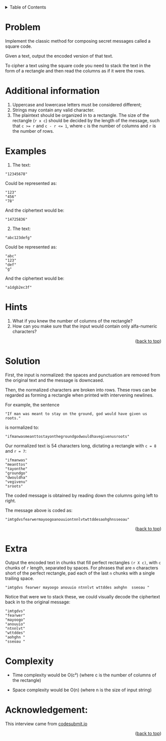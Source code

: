 <a name="readme-top"></a>
<!-- TABLE OF CONTENTS -->
<details>
<summary>Table of Contents</summary>
  <ol>
    <li><a href="#problem">Problem</a></li>
    <li><a href="#additional-information">Additional information</a></li>
    <li><a href="#examples">Examples</a></li>
    <li><a href="#hints">Hints</a></li>
    <li><a href="#solution">Solution</a></li>
    <li><a href="#extra">Extra</a></li>
    <li><a href="#complexity">Complexity</a></li>
    <li><a href="#acknowledgement">Acknowledgement</a></li>
  </ol>
</details>


# Problem

Implement the classic method for composing secret messages called a square code.

Given a text, output the encoded version of that text.

To cipher a text using the square code you need to stack the text in the form of a rectangle and then read the columns as if it were the rows.

# Additional information
1. Uppercase and lowercase letters must be considered different;
2. Strings may contain any valid character.
3. The plaintext should be organized in to a rectangle.  The size of the
rectangle (`r x c`) should be decided by the length of the message,
such that `c >= r` and `c - r <= 1`, where `c` is the number of columns
and `r` is the number of rows.

# Examples

1. The text:
```text
"12345678"
```
Could be represented as:

```text
"123"
"456"
"78"
```

And the ciphertext would be:
```text
"14725836"
```
2. The text:
```text
"abc123defg"
```
Could be represented as:

```text
"abc"
"123"
"def"
"g"
```

And the ciphertext would be:
```text
"a1dgb2ec3f"
```

# Hints
1. What if you knew the number of columns of the rectangle?
2. How can you make sure that the input would contain only alfa-numeric characters?

<p align="right">(<a href="#readme-top">back to top</a>)</p>


# Solution

First, the input is normalized: the spaces and punctuation are removed
from the original text and the message is downcased.

Then, the normalized characters are broken into rows.  These rows can be
regarded as forming a rectangle when printed with intervening newlines.

For example, the sentence

```text
"If man was meant to stay on the ground, god would have given us roots."
```

is normalized to:

```text
"ifmanwasmeanttostayonthegroundgodwouldhavegivenusroots"
```

Our normalized text is 54 characters long, dictating a rectangle with
`c = 8` and `r = 7`:

```text
"ifmanwas"
"meanttos"
"tayonthe"
"groundgo"
"dwouldha"
"vegivenu"
"sroots"
```

The coded message is obtained by reading down the columns going left to
right.

The message above is coded as:

```text
"imtgdvsfearwermayoogoanouuiontnnlvtwttddesaohghnsseoau"
```

<p align="right">(<a href="#readme-top">back to top</a>)</p>

# Extra
Output the encoded text in chunks that fill perfect rectangles `(r X c)`,
with `c` chunks of `r` length, separated by spaces. For phrases that are
`n` characters short of the perfect rectangle, pad each of the last `n`
chunks with a single trailing space.

```text
"imtgdvs fearwer mayoogo anouuio ntnnlvt wttddes aohghn  sseoau "
```

Notice that were we to stack these, we could visually decode the
ciphertext back in to the original message:

```text
"imtgdvs"
"fearwer"
"mayoogo"
"anouuio"
"ntnnlvt"
"wttddes"
"aohghn "
"sseoau "
```

# Complexity

- Time complexity would be O(c²) (where c is the number of columns of the rectangle)

- Space complexity would be O(n) (where n is the size of input string)


# Acknowledgement:

This interview came from [codesubmit.io](https://codesubmit.io/)

<p align="right">(<a href="#readme-top">back to top</a>)</p>

